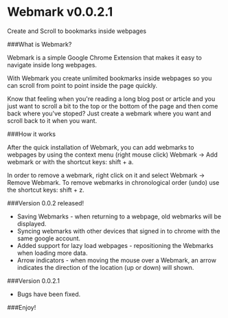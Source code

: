 Webmark v0.0.2.1
===

Create and Scroll to bookmarks inside webpages

###What is Webmark?

Webmark is a simple Google Chrome Extension that makes it easy to navigate inside long webpages.

With Webmark you create unlimited bookmarks inside webpages so you can scroll from point to point inside the page quickly.

Know that feeling when you're reading a long blog post or article and you just want to scroll a bit to the top or the bottom of the page and then come back where you've stoped? Just create a webmark where you want and scroll back to it when you want.

###How it works

After the quick installation of Webmark, you can add webmarks to webpages by using the context menu (right mouse click) Webmark &rarr; Add webmark or with the shortcut keys: shift + a.

In order to remove a webmark, right click on it and select Webmark &rarr; Remove Webmark. 
To remove webmarks in chronological order (undo) use the shortcut keys: shift + z.


###Version 0.0.2 released!
* Saving Webmarks - when returning to a webpage, old webmarks will be displayed.
* Syncing webmarks with other devices that signed in to chrome with the same google account.
* Added support for lazy load webpages - repositioning the Webmarks when loading more data.
* Arrow indicators - when moving the mouse over a Webmark, an arrow indicates the direction of the location (up or down) will shown.

###Version 0.0.2.1
* Bugs have been fixed.

###Enjoy!

